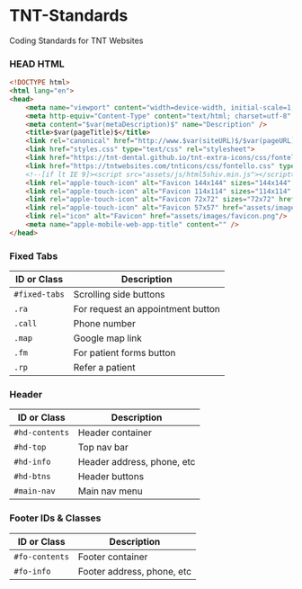 # TNT-Standards
Coding Standards for TNT Websites

### HEAD HTML

```html
<!DOCTYPE html>
<html lang="en">
<head>
	<meta name="viewport" content="width=device-width, initial-scale=1, maximum-scale=1, user-scalable=0" />				
	<meta http-equiv="Content-Type" content="text/html; charset=utf-8" />
	<meta content="$var(metaDescription)$" name="Description" />		
	<title>$var(pageTitle)$</title>
	<link rel="canonical" href="http://www.$var(siteURL)$/$var(pageURL)$.html" />	
	<link href="styles.css" type="text/css" rel="stylesheet">	
	<link href="https://tnt-dental.github.io/tnt-extra-icons/css/fontello.css" type="text/css" rel="stylesheet">
	<link href="https://tntwebsites.com/tnticons/css/fontello.css" type="text/css" rel="stylesheet">		
	<!--[if lt IE 9]><script src="assets/js/html5shiv.min.js"></script><![endif]-->		
	<link rel="apple-touch-icon" alt="Favicon 144x144" sizes="144x144" href="assets/images/apple-touch-icon-144.png"/>
	<link rel="apple-touch-icon" alt="Favicon 114x114" sizes="114x114" href="assets/images/apple-touch-icon-114.png"/>
	<link rel="apple-touch-icon" alt="Favicon 72x72" sizes="72x72" href="assets/images/apple-touch-icon-72.png"/>
	<link rel="apple-touch-icon" alt="Favicon 57x57" href="assets/images/apple-touch-icon-57.png"/>
	<link rel="icon" alt="Favicon" href="assets/images/favicon.png"/>			
	<meta name="apple-mobile-web-app-title" content="" />
</head>
```
### Fixed Tabs
| ID or Class | Description                    |
| ------------- | ------------------------------ |
| `#fixed-tabs` | Scrolling side buttons |
| `.ra`   | For request an appointment button |
| `.call`   | Phone number |
| `.map`   | Google map link |
| `.fm`   | For patient forms button |
| `.rp`   | Refer a patient |

### Header
| ID or Class | Description                    |
| ------------- | ------------------------------ |
| `#hd-contents` | Header container |
| `#hd-top` | Top nav bar |
| `#hd-info`   | Header address, phone, etc |
| `#hd-btns`   | Header buttons |
| `#main-nav`   | Main nav menu |

### Footer IDs & Classes
| ID or Class | Description                    |
| ------------- | ------------------------------ |
| `#fo-contents` | Footer container |
| `#fo-info`   | Footer address, phone, etc |



